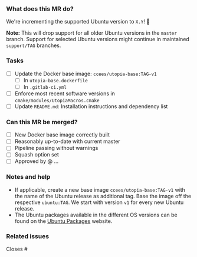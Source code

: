 <!-- _Set the title to: "Update supported Ubuntu version to X.Y" -->
<!-- Replace X.Y and TAG with the actual version numbers everywhere -->

### What does this MR do?

We're incrementing the supported Ubuntu version to `X.Y`! :tada:

**Note:** This will drop support for all older Ubuntu versions in the `master`
branch. Support for selected Ubuntu versions might continue in maintained
`support/TAG` branches.

### Tasks

- [ ] Update the Docker base image: `ccees/utopia-base:TAG-v1`
  - [ ] In `utopia-base.dockerfile`
  - [ ] In `.gitlab-ci.yml`
- [ ] Enforce most recent software versions in
    `cmake/modules/UtopiaMacros.cmake`
- [ ] Update `README.md`: Installation instructions and dependency list

### Can this MR be merged?

- [ ] New Docker base image correctly built
- [ ] Reasonably up-to-date with current master
- [ ] Pipeline passing without warnings
- [ ] Squash option set <!-- unless there's a good reason not to squash -->
- [ ] Approved by @ ...

### Notes and help

- If applicable, create a new base image `ccees/utopia-base:TAG-v1` with the
  name of the Ubuntu release as additional tag. Base the image off the
  respective `ubuntu:TAG`. We start with version `v1` for every new Ubuntu
  release.
- The Ubuntu packages available in the different OS versions can be found on
  the [Ubuntu Packages][ubuntu-packages] website.

### Related issues

Closes #

[ubuntu-packages]: https://packages.ubuntu.com/
